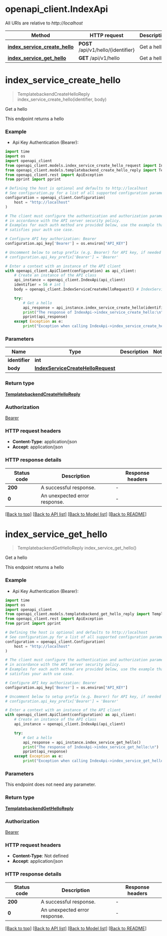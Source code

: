 # openapi_client.IndexApi

All URIs are relative to *http://localhost*

Method | HTTP request | Description
------------- | ------------- | -------------
[**index_service_create_hello**](IndexApi.md#index_service_create_hello) | **POST** /api/v1/hello/{identifier} | Get a hello
[**index_service_get_hello**](IndexApi.md#index_service_get_hello) | **GET** /api/v1/hello | Get a hello


# **index_service_create_hello**
> TemplatebackendCreateHelloReply index_service_create_hello(identifier, body)

Get a hello

This endpoint returns a hello

### Example

* Api Key Authentication (Bearer):

```python
import time
import os
import openapi_client
from openapi_client.models.index_service_create_hello_request import IndexServiceCreateHelloRequest
from openapi_client.models.templatebackend_create_hello_reply import TemplatebackendCreateHelloReply
from openapi_client.rest import ApiException
from pprint import pprint

# Defining the host is optional and defaults to http://localhost
# See configuration.py for a list of all supported configuration parameters.
configuration = openapi_client.Configuration(
    host = "http://localhost"
)

# The client must configure the authentication and authorization parameters
# in accordance with the API server security policy.
# Examples for each auth method are provided below, use the example that
# satisfies your auth use case.

# Configure API key authorization: Bearer
configuration.api_key['Bearer'] = os.environ["API_KEY"]

# Uncomment below to setup prefix (e.g. Bearer) for API key, if needed
# configuration.api_key_prefix['Bearer'] = 'Bearer'

# Enter a context with an instance of the API client
with openapi_client.ApiClient(configuration) as api_client:
    # Create an instance of the API class
    api_instance = openapi_client.IndexApi(api_client)
    identifier = 56 # int | 
    body = openapi_client.IndexServiceCreateHelloRequest() # IndexServiceCreateHelloRequest | 

    try:
        # Get a hello
        api_response = api_instance.index_service_create_hello(identifier, body)
        print("The response of IndexApi->index_service_create_hello:\n")
        pprint(api_response)
    except Exception as e:
        print("Exception when calling IndexApi->index_service_create_hello: %s\n" % e)
```



### Parameters


Name | Type | Description  | Notes
------------- | ------------- | ------------- | -------------
 **identifier** | **int**|  | 
 **body** | [**IndexServiceCreateHelloRequest**](IndexServiceCreateHelloRequest.md)|  | 

### Return type

[**TemplatebackendCreateHelloReply**](TemplatebackendCreateHelloReply.md)

### Authorization

[Bearer](../README.md#Bearer)

### HTTP request headers

 - **Content-Type**: application/json
 - **Accept**: application/json

### HTTP response details

| Status code | Description | Response headers |
|-------------|-------------|------------------|
**200** | A successful response. |  -  |
**0** | An unexpected error response. |  -  |

[[Back to top]](#) [[Back to API list]](../README.md#documentation-for-api-endpoints) [[Back to Model list]](../README.md#documentation-for-models) [[Back to README]](../README.md)

# **index_service_get_hello**
> TemplatebackendGetHelloReply index_service_get_hello()

Get a hello

This endpoint returns a hello

### Example

* Api Key Authentication (Bearer):

```python
import time
import os
import openapi_client
from openapi_client.models.templatebackend_get_hello_reply import TemplatebackendGetHelloReply
from openapi_client.rest import ApiException
from pprint import pprint

# Defining the host is optional and defaults to http://localhost
# See configuration.py for a list of all supported configuration parameters.
configuration = openapi_client.Configuration(
    host = "http://localhost"
)

# The client must configure the authentication and authorization parameters
# in accordance with the API server security policy.
# Examples for each auth method are provided below, use the example that
# satisfies your auth use case.

# Configure API key authorization: Bearer
configuration.api_key['Bearer'] = os.environ["API_KEY"]

# Uncomment below to setup prefix (e.g. Bearer) for API key, if needed
# configuration.api_key_prefix['Bearer'] = 'Bearer'

# Enter a context with an instance of the API client
with openapi_client.ApiClient(configuration) as api_client:
    # Create an instance of the API class
    api_instance = openapi_client.IndexApi(api_client)

    try:
        # Get a hello
        api_response = api_instance.index_service_get_hello()
        print("The response of IndexApi->index_service_get_hello:\n")
        pprint(api_response)
    except Exception as e:
        print("Exception when calling IndexApi->index_service_get_hello: %s\n" % e)
```



### Parameters

This endpoint does not need any parameter.

### Return type

[**TemplatebackendGetHelloReply**](TemplatebackendGetHelloReply.md)

### Authorization

[Bearer](../README.md#Bearer)

### HTTP request headers

 - **Content-Type**: Not defined
 - **Accept**: application/json

### HTTP response details

| Status code | Description | Response headers |
|-------------|-------------|------------------|
**200** | A successful response. |  -  |
**0** | An unexpected error response. |  -  |

[[Back to top]](#) [[Back to API list]](../README.md#documentation-for-api-endpoints) [[Back to Model list]](../README.md#documentation-for-models) [[Back to README]](../README.md)

